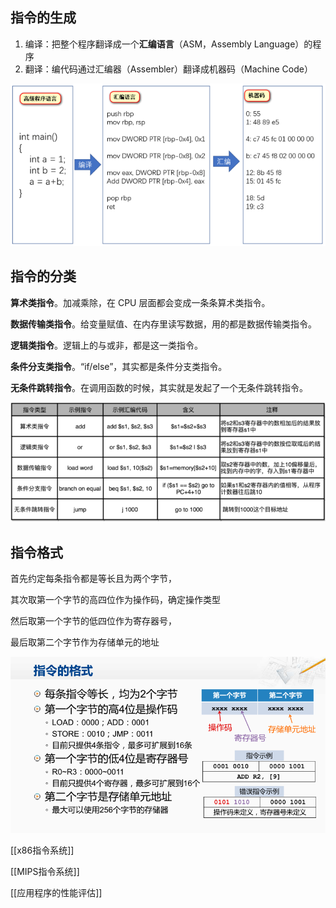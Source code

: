 
## 指令的生成

1. 编译：把整个程序翻译成一个**汇编语言**（ASM，Assembly Language）的程序
2. 翻译：编代码通过汇编器（Assembler）翻译成机器码（Machine Code）

![image-20201002165521626](assets/image-20201002165521626.png)

## 指令的分类

**算术类指令**。加减乘除，在 CPU 层面都会变成一条条算术类指令。

**数据传输类指令**。给变量赋值、在内存里读写数据，用的都是数据传输类指令。

**逻辑类指令**。逻辑上的与或非，都是这一类指令。

**条件分支类指令**。“if/else”，其实都是条件分支类指令。

**无条件跳转指令**。在调用函数的时候，其实就是发起了一个无条件跳转指令。

![image-20201002164650824](assets/image-20201002164650824.png)

## 指令格式

首先约定每条指令都是等长且为两个字节，

其次取第一个字节的高四位作为操作码，确定操作类型

然后取第一个字节的低四位作为寄存器号，

最后取第二个字节作为存储单元的地址

![image-20201027161744201](assets/image-20201027161744201.png)



[[x86指令系统]]

[[MIPS指令系统]]

[[应用程序的性能评估]]